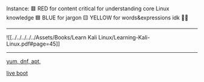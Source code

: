 Instance: 
🟥  RED for content critical for understanding core Linux knowledge
🟦  BLUE for jargon
🟨 YELLOW for words&expressions idk 🤷‍♀️

---

![[../../../../../Assets/Books/Learn Kali Linux/Learning-Kali-Linux.pdf#page=45]]

---

[yum, dnf, apt,](https://www.fatalerrors.org/a/linux-package-installation-rpm-yum-apt-get-dpkg.html)

[live boot](https://www.linux.com/training-tutorials/live-booting-linux/)

